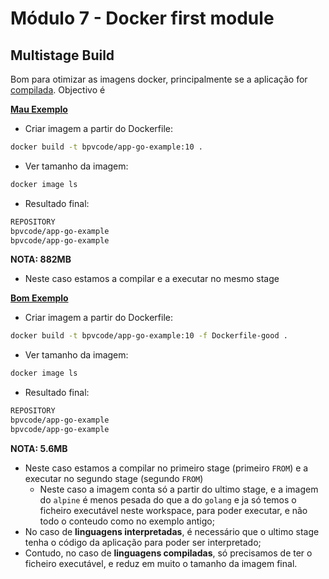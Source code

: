 # Módulo 7 - Docker first module

## Multistage Build

Bom para otimizar as imagens docker, principalmente se a aplicação for [compilada](./app-go-example).
Objectivo é

**[Mau Exemplo](./app-go-example/Dockerfile)**

* Criar imagem a partir do Dockerfile:

```bash
docker build -t bpvcode/app-go-example:10 .
```

* Ver tamanho da imagem:

```bash
docker image ls
```

* Resultado final:

```bash
REPOSITORY                                                                    TAG                                                                IMAGE ID       CREATED          SIZE
bpvcode/app-go-example                                                        latest                                                             e26271529947   5 minutes ago    882MB
bpvcode/app-go-example                                                        v1                                                                 e26271529947   5 minutes ago    882MB
```

**NOTA: 882MB**

* Neste caso estamos a compilar e a executar no mesmo stage


**[Bom Exemplo](./app-go-example/Dockerfile-good)**

* Criar imagem a partir do Dockerfile:

```bash
docker build -t bpvcode/app-go-example:10 -f Dockerfile-good .
```

* Ver tamanho da imagem:

```bash
docker image ls
```

* Resultado final:

```bash
REPOSITORY                                                                    TAG                                                                IMAGE ID       CREATED          SIZE
bpvcode/app-go-example                                                        latest                                                             3530524e1acf   12 minutes ago       5.6MB
bpvcode/app-go-example                                                        v10                                                                3530524e1acf   12 minutes ago       5.6MB
```

**NOTA: 5.6MB**  

* Neste caso estamos a compilar no primeiro stage (primeiro `FROM`) e a executar no segundo stage (segundo `FROM`)
  * Neste caso a imagem conta só a partir do ultimo stage, e a imagem do `alpine` é menos pesada do que a do `golang` e ja só temos o ficheiro executável neste workspace, para poder executar, e não todo o conteudo como no exemplo antigo;
* No caso de **linguagens interpretadas**, é necessário que o ultimo stage tenha o código da aplicação para poder ser interpretado;
* Contudo, no caso de **linguagens compiladas**, só precisamos de ter o ficheiro executável, e reduz em muito o tamanho da imagem final.
